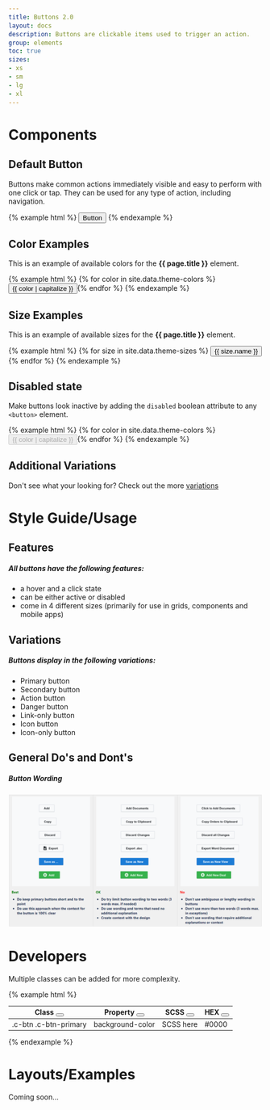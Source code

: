 ```yaml
---
title: Buttons 2.0
layout: docs
description: Buttons are clickable items used to trigger an action.
group: elements
toc: true
sizes:
- xs
- sm
- lg
- xl
---
```


# Components

## Default Button

Buttons make common actions immediately visible and easy to perform with one click or tap. They can be used for any type of action, including navigation.

{% example html %}
<button type="button" class="c-btn c-btn-primary">Button</button>
{% endexample %}

## Color Examples

This is an example of available colors for the **{{ page.title }}** element. 

{% example html %}
{% for color in site.data.theme-colors %}
<button type="button" class="c-btn c-btn-{{ color }}">{{ color | capitalize }}</button>{% endfor %}
{% endexample %}


## Size Examples

This is an example of available sizes for the **{{ page.title }}** element. 

{% example html %}
{% for size in site.data.theme-sizes %}
<button type="button" class="c-btn c-btn-primary c-btn-{{ size.value }}">{{ size.name }}</button>{% endfor %}
{% endexample %}


## Disabled state

Make buttons look inactive by adding the `disabled` boolean attribute to any `<button>` element.

{% example html %}
{% for color in site.data.theme-colors %}
<button type="button" class="c-btn c-btn-{{ color }}" disabled>{{ color | capitalize }}</button>{% endfor %}
{% endexample %}


## Additional Variations

Don't see what your looking for? Check out the more [variations](https://cupcake.netlify.com/pages/buttons.html)


<!-- ### Outlines
{% example html %}
{% for color in site.data.theme-colors %}
<button type="button" class="c-btn c-btn-{{ color }}-outline">{{ color | capitalize }}</button>{% endfor %}
{% endexample %} -->

<!-- ### Pills and Colors
{% example html %}
{% for color in site.data.theme-colors %}
<button type="button" class="c-btn c-btn-{{ color }} c-btn-pill">{{ color | capitalize }}</button>{% endfor %}
{% endexample %} -->


<!-- ### Block Button
{% example html %}
<button type="button" class="c-btn c-btn-primary c-btn-lg c-btn-block">Block level button</button>
{% endexample %} -->

# Style Guide/Usage

## Features

##### All buttons have the following features:

 * a hover and a click state
 * can be either active or disabled
 * come in 4 different sizes (primarily for use in grids, components and mobile apps)
 
## Variations

##### Buttons display in the following variations:

 * Primary button
 * Secondary button
 * Action button
 * Danger button
 * Link-only button
 * Icon button
 * Icon-only button

## General Do's and Dont's

##### Button Wording
![Button Wording Do's and Don'ts](\assets\img\button-wording-dos-donts.PNG "Button Wording Dos and Donts")

<!-- <div class="c-row">
  <div class="c-col">
    <button type="button" class="c-btn c-btn-primary">Save as...</button>
  </div>
  <div class="c-col">
    <button type="button" class="c-btn c-btn-success">
      <i class="fas fa-plus-circle"></i> Add
    </button>
  </div>
  <div class="c-col">
    <button type="button" class="c-btn c-btn-success">
      <i class="fas fa-plus-circle"></i> Add
    </button>
  </div>
</div>

<div class="c-row">
  <div class="c-col">
    <button type="button" class="c-btn c-btn-primary">Save as...</button>
  </div>
  <div class="c-col">
    <button type="button" class="c-btn c-btn-success">
      <i class="fas fa-plus-circle"></i> Add
    </button>
  </div>
  <div class="c-col">
    <button type="button" class="c-btn c-btn-success">
      <i class="fas fa-plus-circle"></i> Add
    </button>
  </div>
</div>

<div class="c-row">
  <div class="c-col">
    <button type="button" class="c-btn c-btn-primary">Save as...</button>
  </div>
  <div class="c-col">
    <button type="button" class="c-btn c-btn-success">
      <i class="fas fa-plus-circle"></i> Add
    </button>
  </div>
  <div class="c-col">
    <button type="button" class="c-btn c-btn-success">
      <i class="fas fa-plus-circle"></i> Add
    </button>
  </div>
</div>


#### Best <i class="fas fa-check c-text-success"></i>

<button type="button" class="c-btn c-btn-primary">Save as...</button>
<button type="button" class="c-btn c-btn-success">
   <i class="fas fa-plus-circle"></i> Add
</button>
<button type="button" class="c-btn c-btn-secondary">
   <i class="fas fa-file-alt"></i> Export
</button>
<button type="button" class="c-btn c-btn-secondary">Discard</button>
<button type="button" class="c-btn c-btn-secondary">Copy</button>
<button type="button" class="c-btn c-btn-secondary">Add</button>


#### OK <i class="fas fa-check c-text-success"></i>

<button type="button" class="c-btn c-btn-primary">Save as New</button>
<button type="button" class="c-btn c-btn-success">
   <i class="fas fa-plus-circle"></i> Add New
</button>
<button type="button" class="c-btn c-btn-secondary">
   <i class="fas fa-file-alt"></i> Export .doc
</button>
<button type="button" class="c-btn c-btn-secondary">Discard Changes</button>
<button type="button" class="c-btn c-btn-secondary">Copy to Clipboard</button>
<button type="button" class="c-btn c-btn-secondary">Add Documents</button>


#### NO <i class="fas fa-times c-text-danger"></i>

<button type="button" class="c-btn c-btn-primary">Save as New View</button>
<button type="button" class="c-btn c-btn-success">
   <i class="fas fa-plus-circle"></i> Add New Deal
</button>
<button type="button" class="c-btn c-btn-secondary">
   <i class="fas fa-file-alt"></i> Export Word Document
</button>
<button type="button" class="c-btn c-btn-secondary">Discard all Changes</button>
<button type="button" class="c-btn c-btn-secondary">Copy Orders to Clipboard</button>
<button type="button" class="c-btn c-btn-secondary">Click to Add Documents</button>



<table class="c-table c-table-transparent c-table-border-horizontal c-table-hover">
  <thead>
    <tr>
      <th>
        BEST
          <i class="fa fa-check c-text-success c-pull-right"></i>
      </th>
      <th>
        OK
          <i class="fa fa-check c-text-success c-pull-right"></i>
      </th>
      <th>
        NO
          <i class="fa fa-times c-text-danger c-pull-right"></i>
      </th>
    </tr>
  </thead>
  <tbody>
    <tr>
      <td>Do keep primary buttons short and to the point</td>
      <td>Do try limit button wording to two words (3 words max. if needed)</td>
      <td>Don't use ambiguous or lengthy wording in buttons</td>
    </tr>
    <tr>
      <td>Do use this approach when the context for the button is 100% clear</td>
      <td>Do use wording and terms that need no additional explanation</td>
      <td>Don't use more than two words (3 words max. in exceptions)</td>
    </tr>
    <tr>
      <td></td>
      <td>Create context with the design</td>
      <td>Don't use wording that require additional explanations or context</td>
    </tr>
  </tbody>
</table> -->


<!-- <div class="c-row">
  <div class="c-col">
      <div class="c-card">
         <header class="c-card-header">
           <div class="c-card-header-title">
             DO 
           </div>
           <div class="c-card-header-menu">
             <i class="fas fa-check-circle c-text-success" aria-hidden="true"></i>
           </div>
         </header>
         <div class="c-card-content">
           <div class="c-card-content-body">
              <div class="c-row">
                <div class="c-col">
                   <button type="button" class="c-btn c-btn-primary">Save as...</button>
                </div>
              </div>
               <div class="c-row">
                <div class="c-col">
                  <button type="button" class="c-btn c-btn-success">
                  <i class="fas fa-plus-circle"></i> Add
                 </button>
                </div>
              </div>
               <div class="c-row">
                <div class="c-col">
                  <button type="button" class="c-btn c-btn-secondary">
                    <i class="fas fa-file-alt"></i> Export
                </button>
                </div>
              </div>
              <div class="c-row">
                <div class="c-col">
                   <button type="button" class="c-btn c-btn-secondary">Discard</button>
                </div>
              </div>
               <div class="c-row">
                <div class="c-col">
                    <button type="button" class="c-btn c-btn-secondary">Copy</button>
                </div>
              </div>
              <div class="c-row">
                <div class="c-col">
                   <button type="button" class="c-btn c-btn-secondary">Add</button>
                </div>
              </div>
           </div>
         </div>
         <div class="c-card-footer">
            <ul>
              <li class="c-text-bold">Do keep primary buttons short and to the point</li>
              <li class="c-text-bold">Do use this approach when the context for the button is 100% clear</li>
            </ul>
         </div>
     </div>
  </div>
    <div class="c-col">
      <div class="c-card">
         <header class="c-card-header">
           <div class="c-card-header-title">
             OK
           </div>
           <div class="c-card-header-menu">
             <i class="fas fa-check-circle c-text-success" aria-hidden="true"></i>
           </div>
         </header>
         <div class="c-card-content">
           <div class="c-card-content-body">
              <div class="c-row">
                <div class="c-col">
                   <button type="button" class="c-btn c-btn-primary">Save as New</button>
                </div>
              </div>
               <div class="c-row">
                <div class="c-col">
                  <button type="button" class="c-btn c-btn-success">
                  <i class="fas fa-plus-circle"></i> Add New 
                 </button>
                </div>
              </div>
               <div class="c-row">
                <div class="c-col">
                  <button type="button" class="c-btn c-btn-secondary">
                    <i class="fas fa-file-alt"></i> Export .doc
                </button>
                </div>
              </div>
              <div class="c-row">
                <div class="c-col">
                   <button type="button" class="c-btn c-btn-secondary">Discard Changes</button>
                </div>
              </div>
               <div class="c-row">
                <div class="c-col">
                    <button type="button" class="c-btn c-btn-secondary">Copy to Clipboard</button>
                </div>
              </div>
              <div class="c-row">
                <div class="c-col">
                   <button type="button" class="c-btn c-btn-secondary">Add Documents</button>
                </div>
              </div>
           </div>
         </div>
         <div class="c-card-footer">
            <ul>
              <li class="c-text-bold">Do try limit button wording to two words (3 words max. if needed)</li>
              <li class="c-text-bold">Do use wording and terms that need no additional explanation</li>
              <li class="c-text-bold">Create context with the design</li>
            </ul>
         </div>
     </div>
  </div>
  <div class="c-col">
      <div class="c-card">
         <header class="c-card-header">
           <div class="c-card-header-title">
             DON'T
           </div>
           <div class="c-card-header-menu">
             <i class="fas fa-times-circle c-text-danger" aria-hidden="true"></i>
           </div>
         </header>
         <div class="c-card-content">
           <div class="c-card-content-body">
              <div class="c-row">
                <div class="c-col">
                   <button type="button" class="c-btn c-btn-primary">Save as...</button>
                </div>
              </div>
               <div class="c-row">
                <div class="c-col">
                  <button type="button" class="c-btn c-btn-success">
                  <i class="fas fa-plus-circle"></i> Add New Deal
                 </button>
                </div>
              </div>
              <div class="c-row">
                <div class="c-col">
                  <button type="button" class="c-btn c-btn-secondary">
                    <i class="fas fa-file-alt"></i> Export Word Document
                </button>
                </div>
              </div>
              <div class="c-row">
                <div class="c-col">
                   <button type="button" class="c-btn c-btn-secondary">Discard all Changes</button>
                </div>
              </div>
               <div class="c-row">
                <div class="c-col">
                    <button type="button" class="c-btn c-btn-secondary">Copy Orders to Clipboard</button>
                </div>
              </div>
              <div class="c-row">
                <div class="c-col">
                   <button type="button" class="c-btn c-btn-secondary">Click to Add Documents</button>
                </div>
              </div>
           </div>
         </div>
         <div class="c-card-footer">
            <ul>
              <li class="c-text-bold">Don't use ambiguous or lengthy wording in buttons</li>
              <li class="c-text-bold">Don't use more than two words (3 words max. in exceptions)</li>
              <li class="c-text-bold">Don't use wording that require additional explanations or context</li>
            </ul>
         </div>
     </div>
  </div>
</div> -->




<!-- | BEST                                                  | OK                                          | NO                                                             |
|-------------------------------------------------------|---------------------------------------------|----------------------------------------------------------------|
| Text is the best way to get some of the items in here | Text and rule goes here                     | dont do this when you have a button thingy                     |
| asjtaljiojowijhwofijowmlkcm asdjeioja;klg;fga;ljdfa;s | sjiaeotjaweioefjkmsklcm asdfa;hsiohafiofjaj | daioejiofjklsm;skcnaskldcns;lfserioeawjhf[ ahsdfpishefionvndio | -->




# Developers

Multiple classes can be added for more complexity.

{% example html %}
<table class="c-table c-table-transparent c-table-border-horizontal c-table-hover">
  <thead>
    <tr>
      <th>
        Class
        <button class="c-btn c-btn-default c-btn-sm c-btn-table-icon c-pull-right">
          <i class="fa fa-search"></i>
        </button>
      </th>
      <th>
        Property
        <button class="c-btn c-btn-default c-btn-sm c-btn-table-icon c-pull-right">
          <i class="fa fa-search"></i>
        </button>
      </th>
      <th>
        SCSS
        <button class="c-btn c-btn-default c-btn-sm c-btn-table-icon c-pull-right">
          <i class="fa fa-search"></i>
        </button>
      </th>
      <th>
        HEX
        <button class="c-btn c-btn-default c-btn-sm c-btn-table-icon c-pull-right">
          <i class="fa fa-search"></i>
        </button>
      </th>
    </tr>
  </thead>
  <tbody>
    <tr>
      <td>.c-btn .c-btn-primary</td>
      <td>background-color</td>
      <td>SCSS here</td>
      <td>#0000</td>
    </tr>
  </tbody>
</table>
{% endexample %}


# Layouts/Examples

Coming soon...
